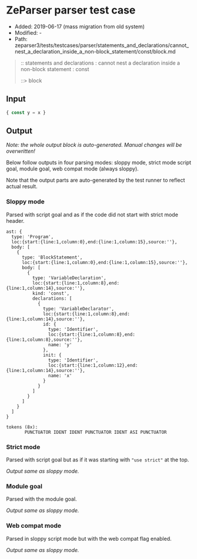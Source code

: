 # ZeParser parser test case

- Added: 2019-06-17 (mass migration from old system)
- Modified: -
- Path: zeparser3/tests/testcases/parser/statements_and_declarations/cannot_nest_a_declaration_inside_a_non-block_statement/const/block.md

> :: statements and declarations : cannot nest a declaration inside a non-block statement : const
>
> ::> block

## Input

`````js
{ const y = x }
`````

## Output

_Note: the whole output block is auto-generated. Manual changes will be overwritten!_

Below follow outputs in four parsing modes: sloppy mode, strict mode script goal, module goal, web compat mode (always sloppy).

Note that the output parts are auto-generated by the test runner to reflect actual result.

### Sloppy mode

Parsed with script goal and as if the code did not start with strict mode header.

`````
ast: {
  type: 'Program',
  loc:{start:{line:1,column:0},end:{line:1,column:15},source:''},
  body: [
    {
      type: 'BlockStatement',
      loc:{start:{line:1,column:0},end:{line:1,column:15},source:''},
      body: [
        {
          type: 'VariableDeclaration',
          loc:{start:{line:1,column:8},end:{line:1,column:14},source:''},
          kind: 'const',
          declarations: [
            {
              type: 'VariableDeclarator',
              loc:{start:{line:1,column:8},end:{line:1,column:14},source:''},
              id: {
                type: 'Identifier',
                loc:{start:{line:1,column:8},end:{line:1,column:8},source:''},
                name: 'y'
              },
              init: {
                type: 'Identifier',
                loc:{start:{line:1,column:12},end:{line:1,column:14},source:''},
                name: 'x'
              }
            }
          ]
        }
      ]
    }
  ]
}

tokens (8x):
       PUNCTUATOR IDENT IDENT PUNCTUATOR IDENT ASI PUNCTUATOR
`````

### Strict mode

Parsed with script goal but as if it was starting with `"use strict"` at the top.

_Output same as sloppy mode._

### Module goal

Parsed with the module goal.

_Output same as sloppy mode._

### Web compat mode

Parsed in sloppy script mode but with the web compat flag enabled.

_Output same as sloppy mode._
